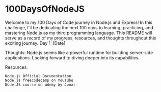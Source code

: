 # 100DaysOfNodeJS

Welcome to my 100 Days of Code journey in Node.js and Express! In this challenge, I'll be dedicating the next 100 days to learning, practicing, and mastering Node.js as my third programming language. This README will serve as a record of my progress, resources, and thoughts throughout this exciting journey.
Day 1: [Date]

Thoughts:
Node.js seems like a powerful runtime for building server-side applications. Looking forward to diving deeper into its capabilities.

Resources:

    Node.js Official Documentation
    Node.js freecodecamp on YouTube
    Node.JS course on udemy by Jonas
